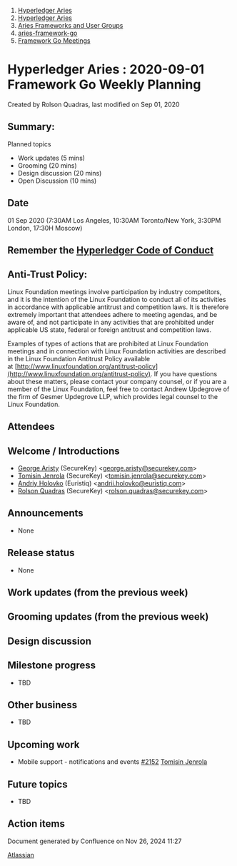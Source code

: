 1. [Hyperledger Aries](index.html)
2. [Hyperledger Aries](Hyperledger-Aries_18481154.html)
3. [Aries Frameworks and User Groups](Aries-Frameworks-and-User-Groups_18481290.html)
4. [aries-framework-go](aries-framework-go_18481606.html)
5. [Framework Go Meetings](Framework-Go-Meetings_18482076.html)

# Hyperledger Aries : 2020-09-01 Framework Go Weekly Planning

Created by Rolson Quadras, last modified on Sep 01, 2020

## Summary:

Planned topics

- Work updates (5 mins)
- Grooming (20 mins)
- Design discussion (20 mins)
- Open Discussion (10 mins)

## Date

01 Sep 2020 (7:30AM Los Angeles, 10:30AM Toronto/New York, 3:30PM London, 17:30H Moscow)

## Remember the [Hyperledger Code of Conduct](https://lf-hyperledger.atlassian.net/wiki/display/HYP/Hyperledger+Code+of+Conduct)

## Anti-Trust Policy:

Linux Foundation meetings involve participation by industry competitors, and it is the intention of the Linux Foundation to conduct all of its activities in accordance with applicable antitrust and competition laws. It is therefore extremely important that attendees adhere to meeting agendas, and be aware of, and not participate in any activities that are prohibited under applicable US state, federal or foreign antitrust and competition laws.

Examples of types of actions that are prohibited at Linux Foundation meetings and in connection with Linux Foundation activities are described in the Linux Foundation Antitrust Policy available at [http://www.linuxfoundation.org/antitrust-policy](http://www.linuxfoundation.org/antitrust-policy). If you have questions about these matters, please contact your company counsel, or if you are a member of the Linux Foundation, feel free to contact Andrew Updegrove of the firm of Gesmer Updegrove LLP, which provides legal counsel to the Linux Foundation.

## Attendees

## Welcome / Introductions

- [George Aristy](https://lf-hyperledger.atlassian.net/wiki/people/712020:a54e9044-6519-4da3-84ed-b85f302c0029?ref=confluence) (SecureKey) &lt;george.aristy@securekey.com&gt;
- [Tomisin Jenrola](https://lf-hyperledger.atlassian.net/wiki/people/712020:f327bd6c-95a3-480e-a11b-4dcdc8cfbdb6?ref=confluence) (SecureKey) &lt;tomisin.jenrola@securekey.com&gt;
- [Andriy Holovko](https://lf-hyperledger.atlassian.net/wiki/people/557058:1e0c58ac-58b3-490a-807d-e7d095a0b88d?ref=confluence) (Euristiq) &lt;andrii.holovko@euristiq.com&gt;
- [Rolson Quadras](https://lf-hyperledger.atlassian.net/wiki/people/622101eec88f1000682f2f68?ref=confluence) (SecureKey) &lt;rolson.quadras@securekey.com&gt;

## Announcements

- None

## Release status

- None

## Work updates (from the previous week)

## Grooming updates (from the previous week)

## Design discussion

## Milestone progress

- TBD

## Other business

- TBD

## Upcoming work

- Mobile support - notifications and events [#2152](https://github.com/hyperledger/aries-framework-go/issues/2152) [Tomisin Jenrola](https://lf-hyperledger.atlassian.net/wiki/people/712020:f327bd6c-95a3-480e-a11b-4dcdc8cfbdb6?ref=confluence)

## Future topics

- TBD

## Action items

Document generated by Confluence on Nov 26, 2024 11:27

[Atlassian](http://www.atlassian.com/)
